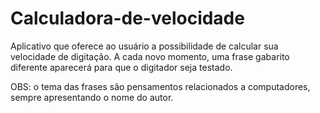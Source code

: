 # Calculadora-de-velocidade

Aplicativo que oferece ao usuário a possibilidade de calcular sua velocidade de digitação.
A cada novo momento, uma frase gabarito diferente aparecerá para que o digitador seja testado.

OBS: o tema das frases são pensamentos relacionados a computadores, sempre apresentando o nome do autor.
